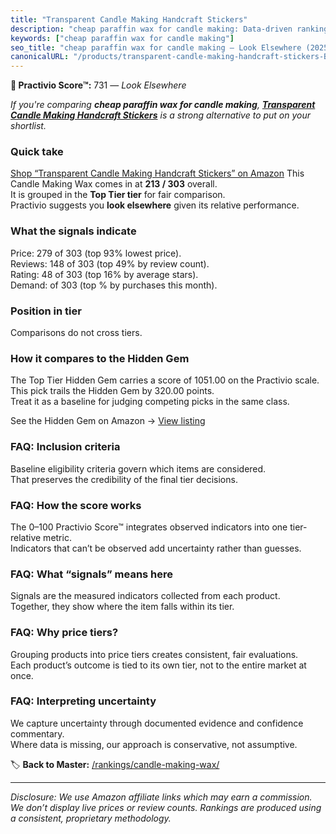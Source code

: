 ```yaml
---
title: "Transparent Candle Making Handcraft Stickers"
description: "cheap paraffin wax for candle making: Data-driven ranking using the Practivio Score™. Positioned by quality, value, demand, findability, momentum."
keywords: ["cheap paraffin wax for candle making"]
seo_title: "cheap paraffin wax for candle making — Look Elsewhere (2025)"
canonicalURL: "/products/transparent-candle-making-handcraft-stickers-B0DBKCDC4W/"
---
```


**🚫 Practivio Score™:** 731 — _Look Elsewhere_


*If you're comparing **cheap paraffin wax for candle making**, **[Transparent Candle Making Handcraft Stickers](https://www.amazon.com/dp/B0DBKCDC4W?tag=practivio-20)** is a strong alternative to put on your shortlist.*
### Quick take
[Shop “Transparent Candle Making Handcraft Stickers” on Amazon](https://www.amazon.com/dp/B0DBKCDC4W?tag=practivio-20)
This Candle Making Wax comes in at **213 / 303** overall.  
It is grouped in the **Top Tier tier** for fair comparison.  
Practivio suggests you **look elsewhere** given its relative performance.

### What the signals indicate
Price: 279 of 303 (top 93% lowest price).  
Reviews: 148 of 303 (top 49% by review count).  
Rating: 48 of 303 (top 16% by average stars).  
Demand:  of 303 (top % by purchases this month).

### Position in tier
Comparisons do not cross tiers.

### How it compares to the Hidden Gem
The Top Tier Hidden Gem carries a score of 1051.00 on the Practivio scale.  
This pick trails the Hidden Gem by 320.00 points.  
Treat it as a baseline for judging competing picks in the same class.  

See the Hidden Gem on Amazon → [View listing](https://www.amazon.com/dp/B07WRDQ373?tag=practivio-20)

### FAQ: Inclusion criteria
Baseline eligibility criteria govern which items are considered.  
That preserves the credibility of the final tier decisions.

### FAQ: How the score works
The 0–100 Practivio Score™ integrates observed indicators into one tier-relative metric.  
Indicators that can’t be observed add uncertainty rather than guesses.

### FAQ: What “signals” means here
Signals are the measured indicators collected from each product.  
Together, they show where the item falls within its tier.

### FAQ: Why price tiers?
Grouping products into price tiers creates consistent, fair evaluations.  
Each product’s outcome is tied to its own tier, not to the entire market at once.

### FAQ: Interpreting uncertainty
We capture uncertainty through documented evidence and confidence commentary.  
Where data is missing, our approach is conservative, not assumptive.


🏷️ **Back to Master:** [/rankings/candle-making-wax/](/rankings/candle-making-wax/)

---
_Disclosure: We use Amazon affiliate links which may earn a commission. We don’t display live prices or review counts. Rankings are produced using a consistent, proprietary methodology._
